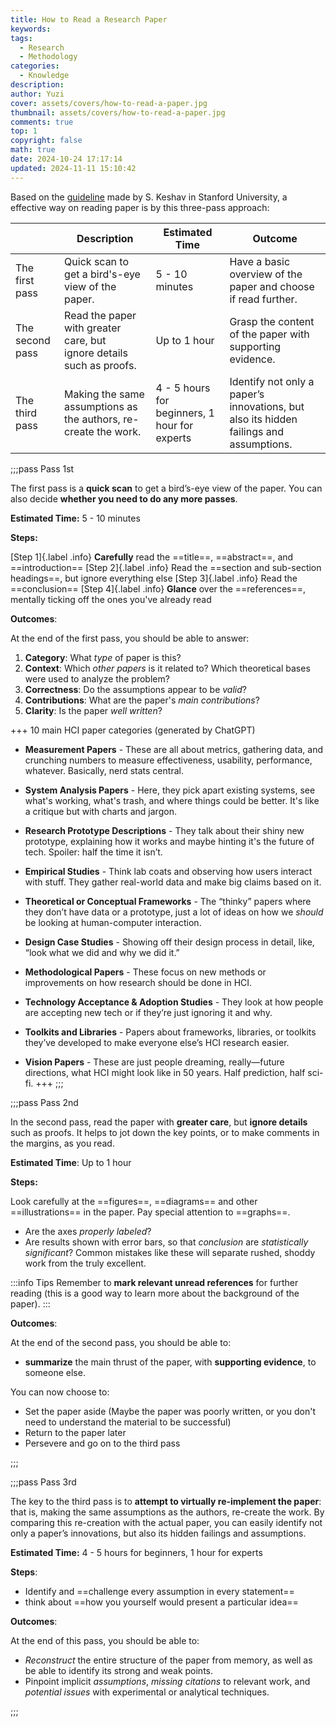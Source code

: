 ```yaml
---
title: How to Read a Research Paper
keywords: 
tags:
  - Research
  - Methodology
categories:
  - Knowledge
description: 
author: Yuzi
cover: assets/covers/how-to-read-a-paper.jpg
thumbnail: assets/covers/how-to-read-a-paper.jpg
comments: true
top: 1
copyright: false
math: true
date: 2024-10-24 17:17:14
updated: 2024-11-11 15:10:42
---
```

Based on the [guideline](https://web.stanford.edu/class/ee384m/Handouts/HowtoReadPaper.pdf) made by S. Keshav in Stanford University, a effective way on reading paper is by this three-pass approach:

|                 | Description                                                               | Estimated Time                                | Outcome                                                                                |
| --------------- | ------------------------------------------------------------------------- | --------------------------------------------- | -------------------------------------------------------------------------------------- |
| The first pass  | Quick scan to get a bird's-eye view of the paper.                         | 5 - 10 minutes                                | Have a basic overview of the paper and choose if read further.                         |
| The second pass | Read the paper with greater care, but  <br>ignore details such as proofs. | Up to 1 hour                                  | Grasp the content of the paper with supporting evidence.                               |
| The third pass  | Making the same assumptions as the authors, re-create the work.           | 4 - 5 hours for beginners, 1 hour for experts | Identify not only a paper’s innovations, but also its hidden failings and assumptions. |

;;;pass Pass 1st

The first pass is a **quick scan** to get a bird’s-eye view of the paper. You can also decide **whether you need to do any more passes**.

**Estimated Time:** 5 - 10 minutes

**Steps:**

[Step 1]{.label .info} **Carefully** read the ==title==, ==abstract==, and ==introduction==
[Step 2]{.label .info} Read the ==section and sub-section headings==, but ignore everything else
[Step 3]{.label .info} Read the ==conclusion==
[Step 4]{.label .info} **Glance** over the ==references==, mentally ticking off the ones you've already read

**Outcomes**:

At the end of the first pass, you should be able to answer:

1. **Category**: What *type* of paper is this?
2. **Context**: Which *other papers* is it related to? Which theoretical bases were used to analyze the problem?
3. **Correctness**: Do the assumptions appear to be *valid*?
4. **Contributions**: What are the paper's *main contributions*?
5. **Clarity**: Is the paper *well written*?

+++ 10 main HCI paper categories (generated by ChatGPT)
- **Measurement Papers** - These are all about metrics, gathering data, and crunching numbers to measure effectiveness, usability, performance, whatever. Basically, nerd stats central.

- **System Analysis Papers** - Here, they pick apart existing systems, see what's working, what's trash, and where things could be better. It's like a critique but with charts and jargon.

- **Research Prototype Descriptions** - They talk about their shiny new prototype, explaining how it works and maybe hinting it's the future of tech. Spoiler: half the time it isn’t. 

- **Empirical Studies** - Think lab coats and observing how users interact with stuff. They gather real-world data and make big claims based on it.

- **Theoretical or Conceptual Frameworks** - The “thinky” papers where they don’t have data or a prototype, just a lot of ideas on how we *should* be looking at human-computer interaction.

- **Design Case Studies** - Showing off their design process in detail, like, “look what we did and why we did it.” 

- **Methodological Papers** - These focus on new methods or improvements on how research should be done in HCI.

- **Technology Acceptance & Adoption Studies** - They look at how people are accepting new tech or if they’re just ignoring it and why.

- **Toolkits and Libraries** - Papers about frameworks, libraries, or toolkits they’ve developed to make everyone else’s HCI research easier. 

- **Vision Papers** - These are just people dreaming, really—future directions, what HCI might look like in 50 years. Half prediction, half sci-fi. 
+++
;;;

;;;pass Pass 2nd

In the second pass, read the paper with **greater care**, but **ignore details** such as proofs. It helps to jot down the key points, or to make comments in the margins, as you read.

**Estimated Time**: Up to 1 hour

**Steps:**

Look carefully at the ==figures==, ==diagrams== and other ==illustrations== in the paper. Pay special attention to ==graphs==.	
- Are the axes *properly labeled*?
- Are results shown with error bars, so that *conclusion* are *statistically significant*?
Common mistakes like these will separate rushed, shoddy work from the truly excellent.

:::info Tips 
Remember to **mark relevant unread references** for further reading (this is a good way to learn more about the background of the paper).
:::

**Outcomes**:

At the end of the second pass, you should be able to: 
- **summarize** the main thrust of the paper, with **supporting evidence**, to someone else.

You can now choose to:
- Set the paper aside (Maybe the paper was poorly written, or you don't need to understand the material to be successful)
- Return to the paper later
- Persevere and go on to the third pass

;;;

;;;pass  Pass 3rd

The key to the third pass is to **attempt to virtually re-implement the paper**: that is, making the same assumptions as the authors, re-create the work. By comparing this re-creation with the actual paper, you can easily identify not only a paper’s innovations, but also its hidden failings and assumptions.

**Estimated Time:** 4 - 5 hours for beginners, 1 hour for experts

**Steps**:

- Identify and ==challenge every assumption in every statement==
- think about ==how you yourself would present a particular idea==

**Outcomes**:

At the end of this pass, you should be able to:
- *Reconstruct* the entire structure of the paper from memory, as well as be able to identify its strong and weak points. 
- Pinpoint implicit *assumptions*, *missing citations* to relevant work, and *potential issues* with experimental or analytical techniques.

;;;